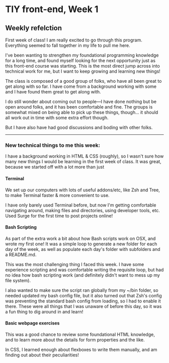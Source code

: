 # TIY front-end, Week 1
## Weekly refelction

First week of class! I am really excited to go through this program. Everything seemed to fall together in my life to pull me here.

I've been wanting to strengthen my foundational programming knowledge for a long time, and found myself looking for the next opportunity just as this front-end course was starting. This is the most direct jump across into technical work for me, but I want to keep growing and learning new things!

The class is composed of a good group of folks, who have all been great to get along with so far. I have come from a background working with some  and I have found them great to get along with.

I do still wonder about coming out to people—I have done nothing but be open around folks, and it has been comfortable and fine. The groups is somewhat mixed on being able to pick up these things, though… it should all work out in time with some extra effort though.

But I have also have had good discussions and boding with other folks.

----
### New technical things to me this week:

I have a background working in HTML & CSS (roughly), so I wasn't sure how many new things I would be learning in the first week of class. It was great, because we started off with a lot more than just

#### Terminal
We set up our computers with lots of useful addons/etc, like Zsh and Tree, to make Terminal faster & more convenient to use.

I have only barely used Terminal before, but now I'm getting comfortable navigating around, making files and directories, using developer tools, etc. Used Surge for the first time to post projects online!

#### Bash Scripting
As part of the extra work a bit about how Bash scripts work on OSX, and wrote my first one! It was a simple loop to generate a new folder for each day of the week, as well as populate each day's folder with subfolders and a README.md.

This was the most challenging thing I faced this week. I have some experience scripting and was comfortable writing the requisite loop, but had no idea how bash scripting work (and definitely didn't want to mess up my file system).

I also wanted to make sure the script ran globally from my ~/bin folder, so needed updated my bash config file, but it also turned out that Zsh's config was preventing the standard bash config from loading, so I had to enable it there. These were all things that I was unaware of before this day, so it was a fun thing to dig around in and learn!

#### Basic webpage exercises
This was a good chance to review some foundational HTML knowledge, and to learn more about the details for form properties and the like.

In CSS, I learned enough about flexboxes to write them manually, and am finding out about their peculiarities!
